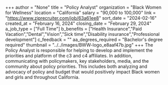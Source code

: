 +++
author = "None"
title = "Policy Analyst"
organization = "Black Women for Wellness"
location = "California"
salary = "90,000 to 100,000"
link = "https://www.ziprecruiter.com/job/63a61ee8"
sort_date = "2024-02-16"
created_at = "February 16, 2024"
closing_date = "February 29, 2024"
a_job_type = ["Full Time"]
b_benefits = ["Health Insurance","Paid Vacation","Dental","Vision","Sick time","Disability insurance","Professional development"]
c_feedback = ""
aa_degrees_required = "Bachelor's degree required"
thumbnail = "../../images/BWW-logo_e8aaf47b.jpg"
+++
The Policy Analyst is responsible for helping to develop and implement the priorities and platform of the c3 and c4 affiliates. In addition, communicating with policymakers, key stakeholders, media, and the community about policy priorities. This includes both analyzing and advocacy of policy and budget that would positively impact Black women and girls and throughout California.
